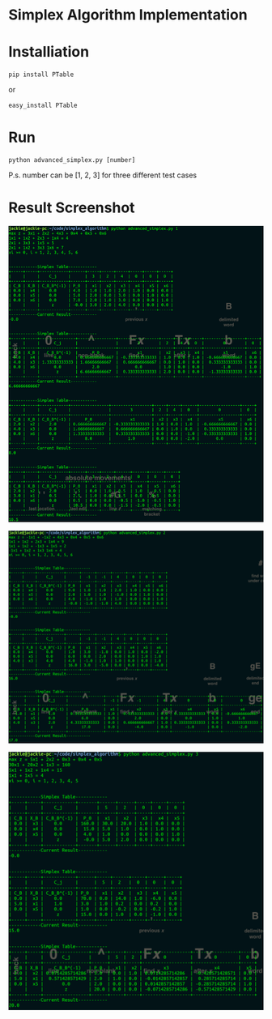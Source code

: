 # Simplex Algorithm Implementation

# Installiation
```
pip install PTable
```
or
```
easy_install PTable
```

# Run
```
python advanced_simplex.py [number]
```
P.s. number can be [1, 2, 3] for three different test cases

# Result Screenshot
![search three](pic/1.png)

![search three](pic/2.png)

![search three](pic/3.png)
